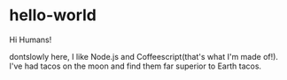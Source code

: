 # hello-world

Hi Humans!

dontslowly here, I like Node.js and Coffeescript(that's what I'm made of!).
I've had tacos on the moon and find them far superior to Earth tacos.

